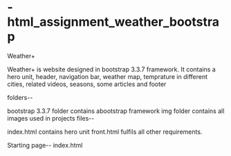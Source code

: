 # -html_assignment_weather_bootstrap

Weather+

Weather+ is website designed in bootstrap 3.3.7 framework. It contains a hero unit, header, navigation bar, weather map,
temprature in different cities, related videos, seasons, some articles and footer
  
folders--

bootstrap 3.3.7 folder contains abootstrap framework
img folder contains all images used in projects
files--

index.html contains hero unit
front.html fulfils all other requirements.


Starting page-- index.html
